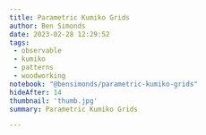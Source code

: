 ```yaml
---
title: Parametric Kumiko Grids
author: Ben Simonds
date: 2023-02-28 12:29:52
tags:
 - observable
 - kumiko
 - patterns
 - woodworking
notebook: "@bensimonds/parametric-kumiko-grids"
hideAfter: 14
thumbnail: 'thumb.jpg'
summary: Parametric Kumiko Grids

---
```

